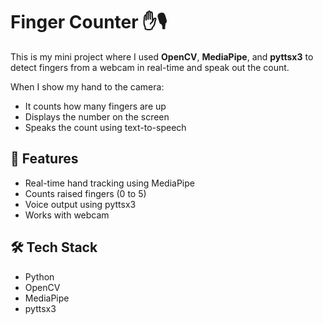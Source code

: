 
# Finger Counter ✋🎙️

This is my mini project where I used **OpenCV**, **MediaPipe**, and **pyttsx3** to detect fingers from a webcam in real-time and speak out the count.  

When I show my hand to the camera:
- It counts how many fingers are up  
- Displays the number on the screen  
- Speaks the count using text-to-speech  



## 🚀 Features
- Real-time hand tracking using MediaPipe
- Counts raised fingers (0 to 5)
- Voice output using pyttsx3
- Works with webcam



## 🛠️ Tech Stack
- Python  
- OpenCV  
- MediaPipe  
- pyttsx3  



